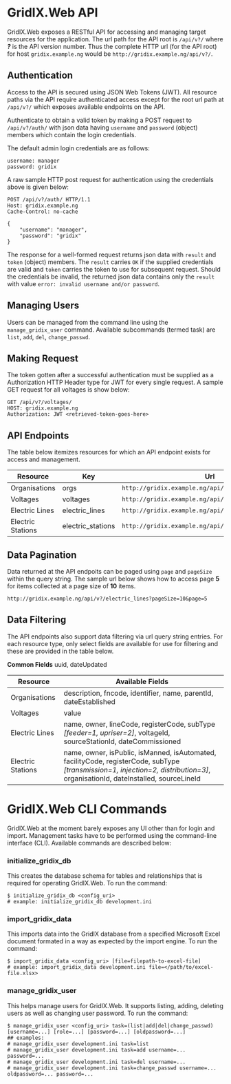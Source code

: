 # GridIX.Web API

GridIX.Web exposes a RESTful API for accessing and managing target resources for the application. The url path for the API root is `/api/v?/` where _**?**_ is the API version number. Thus the complete HTTP url (for the API root) for host `gridix.example.ng` would be `http://gridix.example.ng/api/v?/`.


## Authentication

Access to the API is secured using JSON Web Tokens (JWT). All resource paths via the API require authenticated access except for the root url path at `/api/v?/` which exposes available endpoints on the API.

Authenticate to obtain a valid token by making a POST request to `/api/v?/auth/` with json data having `username` and `password` (object) members which contain the login credentials. 

The default admin login credentials are as follows:

	username: manager
	password: gridix


A raw sample HTTP post request for authentication using the credentials above is given below:

    POST /api/v?/auth/ HTTP/1.1
    Host: gridix.example.ng
    Cache-Control: no-cache

    {
        "username": "manager", 
        "password": "gridix"
    }

The response for a well-formed request returns json data with `result` and `token` (object) members. The `result` carries `OK` if the supplied credentials are valid and `token` carries the token to use for subsequent request. Should the credentials be invalid, the returned json data contains only the `result` with value `error: invalid username and/or password`.


## Managing Users

Users can be managed from the command line using the `manage_gridix_user` command. Available subcommands (termed task) are `list`, `add`, `del`, `change_passwd`.



## Making Request

The token gotten after a successful authentication must be supplied as a Authorization HTTP Header type for JWT for every single request. A sample GET request for all voltages is show below:

    GET /api/v?/voltages/
    HOST: gridix.example.ng
    Authorization: JWT <retrieved-token-goes-here>


## API Endpoints
The table below itemizes resources for which an API endpoint exists for access and management.

Resource      | Key      | Url
--------------|----------|----
Organisations | orgs     | `http://gridix.example.ng/api/v?/orgs/`
Voltages      | voltages | `http://gridix.example.ng/api/v?/voltages/`
Electric Lines    | electric_lines    | `http://gridix.example.ng/api/v?/electric_lines/`
Electric Stations | electric_stations | `http://gridix.example.ng/api/v?/electric_stations/`


## Data Pagination

Data returned at the API endpoits can be paged using `page` and `pageSize` within the query string. The sample url below shows how to access page **5** for items collected at a page size of **10** items.

    http://gridix.example.ng/api/v?/electric_lines?pageSize=10&page=5


## Data Filtering

The API endpoints also support data filtering via url query string entries. For each resource type, only select fields are available for use for filtering and these are provided in the table below.

**Common Fields**
uuid, dateUpdated


Resource       | Available Fields
---------------|-----------------
Organisations  | description, fncode, identifier, name, parentId, dateEstablished
Voltages       | value
Electric Lines | name, owner, lineCode, registerCode, subType *[feeder=1, upriser=2]*, voltageId, sourceStationId, dateCommissioned
Electric Stations | name, owner, isPublic, isManned, isAutomated, facilityCode, registerCode, subType *[transmission=1, injection=2, distribution=3]*, organisationId, dateInstalled, sourceLineId 



# GridIX.Web CLI Commands

GridIX.Web at the moment barely exposes any UI other than for login and import. Management tasks have to be performed using the command-line interface (CLI). Available commands are described below:


### initialize_gridix_db

This creates the database schema for tables and relationships that is required for operating GridIX.Web. To run the command:

    $ initialize_gridix_db <config_uri>
    # example: initialize_gridix_db development.ini
    
    
### import_gridix_data

This imports data into the GridIX database from a specified Microsoft Excel document formated in a way as expected by the import engine. To run the command:

	$ import_gridix_data <config_uri> [file=filepath-to-excel-file]
    # example: import_gridix_data development.ini file=</path/to/excel-file.xlsx>
    

### manage_gridix_user

This helps manage users for GridIX.Web. It supports listing, adding, deleting users as well as changing user password. To run the command:

	$ manage_gridix_user <config_uri> task=(list|add|del|change_passwd) [username=...] [role=...] [password=...] [oldpassword=...]
    ## examples:
    # manage_gridix_user development.ini task=list
    # manage_gridix_user development.ini task=add username=... password=...
    # manage_gridix_user development.ini task=del username=...
    # manage_gridix_user development.ini task=change_passwd username=... oldpassword=... password=...